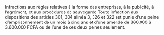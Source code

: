 Infractions aux règles relatives à la forme des entreprises, à la publicité, à l’agrément, et aux procédures de sauvegarde
Toute infraction aux dispositions des articles 301, 304 alinéa 3, 326 et 322 est punie d’une peine d’emprisonnement de un mois à cinq ans et d’une amende de 360.000 à 3.600.000 FCFA ou de l’une de ces deux peines seulement.